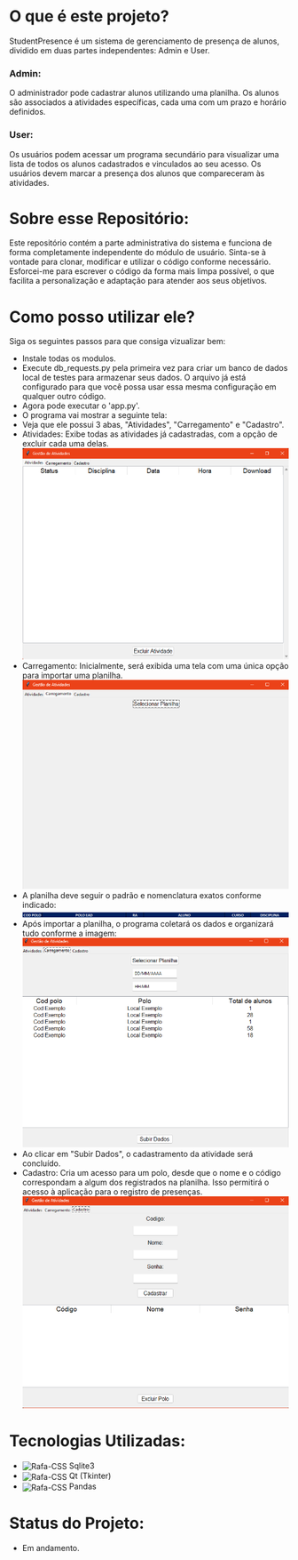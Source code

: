﻿# O que é este projeto?
StudentPresence é um sistema de gerenciamento de presença de alunos, dividido em duas partes independentes: Admin e User.

### Admin:
O administrador pode cadastrar alunos utilizando uma planilha.
Os alunos são associados a atividades específicas, cada uma com um prazo e horário definidos.
### User:
Os usuários podem acessar um programa secundário para visualizar uma lista de todos os alunos cadastrados e vinculados ao seu acesso.
Os usuários devem marcar a presença dos alunos que compareceram às atividades.

# Sobre esse Repositório:
Este repositório contém a parte administrativa do sistema e funciona de forma completamente independente do módulo de usuário. Sinta-se à vontade para clonar, modificar e utilizar o código conforme necessário. Esforcei-me para escrever o código da forma mais limpa possível, o que facilita a personalização e adaptação para atender aos seus objetivos.

# Como posso utilizar ele?
Siga os seguintes passos para que consiga vizualizar bem:
- Instale todas os modulos.
- Execute db_requests.py pela primeira vez para criar um banco de dados local de testes para armazenar seus dados. O arquivo já está configurado para que você possa usar essa mesma configuração em qualquer outro código.
- Agora pode executar o 'app.py'. 
- O programa vai mostrar a seguinte tela:
- Veja que ele possui 3 abas, "Atividades", "Carregamento" e "Cadastro". 
- Atividades: Exibe todas as atividades já cadastradas, com a opção de excluir cada uma delas.
![alt text](readme_img/image.png)
- Carregamento: Inicialmente, será exibida uma tela com uma única opção para importar uma planilha.
![alt text](readme_img/image-1.png)
- A planilha deve seguir o padrão e nomenclatura exatos conforme indicado:
![alt text](readme_img/image-2.png)
- Após importar a planilha, o programa coletará os dados e organizará tudo conforme a imagem:
![alt text](readme_img/image-4.png)
- Ao clicar em "Subir Dados", o cadastramento da atividade será concluído.
- Cadastro: Cria um acesso para um polo, desde que o nome e o código correspondam a algum dos registrados na planilha. Isso permitirá o acesso à aplicação para o registro de presenças.
![alt text](readme_img/image-5.png)

# Tecnologias Utilizadas:
- <img align="center" alt="Rafa-CSS" height="40" width="40" src="https://skillicons.dev/icons?i=sqlite"> Sqlite3 
- <img align="center" alt="Rafa-CSS" height="40" width="40" src="https://skillicons.dev/icons?i=qt"> Qt (Tkinter)
- <img align="center" alt="Rafa-CSS" height="40" width="40" src="https://avatars.githubusercontent.com/u/8123570?s=200&v=4"> Pandas

# Status do Projeto:
- Em andamento.
